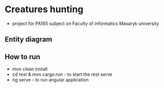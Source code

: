 # Creatures hunting
- project for PA165 subject on Faculty of informatics Masaryk university

## Entity diagram


## How to run 
- mvn clean install
- cd rest & mvn cargo:run - to start the rest serve
- ng serve - to run angular application
